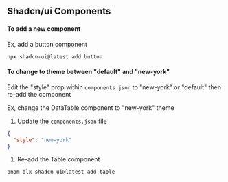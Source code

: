 


## Shadcn/ui Components

#### To add a new component
Ex, add a button component
```
npx shadcn-ui@latest add button
```

#### To change to theme between "default" and "new-york"
Edit the "style" prop within `components.json` to "new-york" or "default" then re-add the component

Ex, change the DataTable component to "new-york" theme
1. Update the `components.json` file
```json
{
  "style": "new-york"
}
```
1. Re-add the Table component
```
pnpm dlx shadcn-ui@latest add table
```
